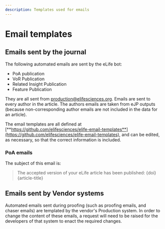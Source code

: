 ```yaml
---
description: Templates used for emails
---
```


# Email templates

## Emails sent by the journal

The following automated emails are sent by the eLife bot:

* PoA publication
* VoR Publication
* Related Insight Publication
* Feature Publication

They are all sent from production@elifesciences.org. Emails are sent to every author in the article. The authors emails are taken from eJP outputs \(because non-corresponding author emails are not included in the data for an article\).

The email templates are all defined at [**https://github.com/elifesciences/elife-email-templates**](https://github.com/elifesciences/elife-email-templates), and can be edited, as necessary, so that the correct information is included.

### PoA emails

The subject of this email is:

> The accepted version of your eLife article has been published: {doi} {article-title}



## Emails sent by Vendor systems

Automated emails sent during proofing \(such as proofing emails, and chaser emails\) are templated by the vendor's Production system. In order to change the content of these emails, a request will need to be raised for the developers of that system to enact the required changes. 


